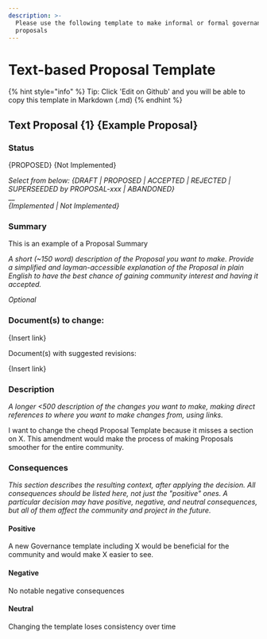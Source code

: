 ```yaml
---
description: >-
  Please use the following template to make informal or formal governance
  proposals
---
```


# Text-based Proposal Template

{% hint style="info" %}
Tip: Click 'Edit on Github' and you will be able to copy this template in Markdown (.md)
{% endhint %}

## **Text Proposal {1} {Example Proposal}**

### **Status**

{PROPOSED} {Not Implemented}

_Select from below:_ _{DRAFT | PROPOSED | ACCEPTED | REJECTED | SUPERSEEDED by PROPOSAL-xxx | ABANDONED}_\
\_\_\
_{Implemented | Not Implemented}_

### **Summary**

This is an example of a Proposal Summary

_A short (\~150 word) description of the Proposal you want to make. Provide a simplified and layman-accessible explanation of the Proposal in plain English to have the best chance of gaining community interest and having it accepted._

_Optional_

### **Document(s) to change:**

{Insert link}

Document(s) with suggested revisions:

{Insert link}

### **Description**

_A longer <500 description of the changes you want to make, making direct references to where you want to make changes from, using links._

I want to change the cheqd Proposal Template because it misses a section on X. This amendment would make the process of making Proposals smoother for the entire community.

### **Consequences**

_This section describes the resulting context, after applying the decision. All consequences should be listed here, not just the "positive" ones. A particular decision may have positive, negative, and neutral consequences, but all of them affect the community and project in the future._

#### **Positive**

A new Governance template including X would be beneficial for the community and would make X easier to see.

#### **Negative**

No notable negative consequences

#### **Neutral**

Changing the template loses consistency over time
